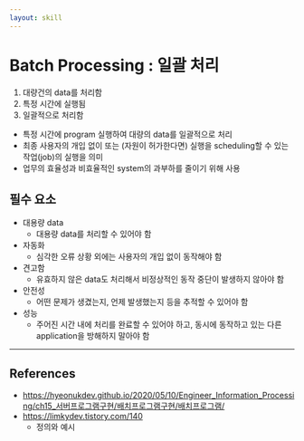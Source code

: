 ```yaml
---
layout: skill
---
```


# Batch Processing : 일괄 처리

1. 대량건의 data를 처리함
2. 특정 시간에 실행됨
3. 일괄적으로 처리함
- 특정 시간에 program 실행하여 대량의 data를 일괄적으로 처리
- 최종 사용자의 개입 없이 또는 (자원이 허가한다면) 실행을 scheduling할 수 있는 작업(job)의 실행을 의미
- 업무의 효율성과 비효율적인 system의 과부하를 줄이기 위해 사용

## 필수 요소

- 대용량 data
    - 대용량 data를 처리할 수 있어야 함
- 자동화
    - 심각한 오류 상황 외에는 사용자의 개입 없이 동작해야 함
- 견고함
    - 유효하지 않은 data도 처리해서 비정상적인 동작 중단이 발생하지 않아야 함
- 안전성
    - 어떤 문제가 생겼는지, 언제 발생했는지 등을 추적할 수 있어야 함
- 성능
    - 주어진 시간 내에 처리를 완료할 수 있어야 하고, 동시에 동작하고 있는 다른 application을 방해하지 말아야 함

---

## References

- https://hyeonukdev.github.io/2020/05/10/Engineer_Information_Processing/ch15_서버프로그램구현/배치프로그램구현/배치프로그램/
- https://limkydev.tistory.com/140
    - 정의와 예시

